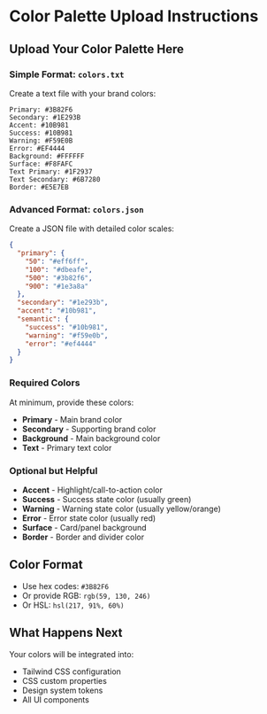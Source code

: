 # Color Palette Upload Instructions

## Upload Your Color Palette Here

### Simple Format: `colors.txt`
Create a text file with your brand colors:
```
Primary: #3B82F6
Secondary: #1E293B
Accent: #10B981
Success: #10B981
Warning: #F59E0B
Error: #EF4444
Background: #FFFFFF
Surface: #F8FAFC
Text Primary: #1F2937
Text Secondary: #6B7280
Border: #E5E7EB
```

### Advanced Format: `colors.json`
Create a JSON file with detailed color scales:
```json
{
  "primary": {
    "50": "#eff6ff",
    "100": "#dbeafe", 
    "500": "#3b82f6",
    "900": "#1e3a8a"
  },
  "secondary": "#1e293b",
  "accent": "#10b981",
  "semantic": {
    "success": "#10b981",
    "warning": "#f59e0b",
    "error": "#ef4444"
  }
}
```

### Required Colors
At minimum, provide these colors:
- **Primary** - Main brand color
- **Secondary** - Supporting brand color
- **Background** - Main background color
- **Text** - Primary text color

### Optional but Helpful
- **Accent** - Highlight/call-to-action color
- **Success** - Success state color (usually green)
- **Warning** - Warning state color (usually yellow/orange)
- **Error** - Error state color (usually red)
- **Surface** - Card/panel background
- **Border** - Border and divider color

## Color Format
- Use hex codes: `#3B82F6`
- Or provide RGB: `rgb(59, 130, 246)`
- Or HSL: `hsl(217, 91%, 60%)`

## What Happens Next
Your colors will be integrated into:
- Tailwind CSS configuration
- CSS custom properties
- Design system tokens
- All UI components